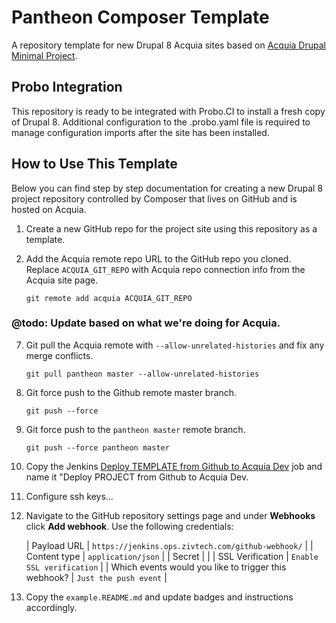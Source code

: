 Pantheon Composer Template
====

A repository template for new Drupal 8 Acquia sites based on
[Acquia Drupal Minimal Project](https://github.com/acquia/drupal-minimal-project).

## Probo Integration

This repository is ready to be integrated with Probo.CI to install a fresh copy
of Drupal 8. Additional configuration to the .probo.yaml file is required to
manage configuration imports after the site has been installed.

## How to Use This Template

Below you can find step by step documentation for creating a new Drupal 8
project repository controlled by Composer that lives on GitHub and is hosted on
Acquia.

1. Create a new GitHub repo for the project site using this repository as a template.
2. Add the Acquia remote repo URL to the GitHub repo you cloned.
   Replace `ACQUIA_GIT_REPO` with Acquia repo connection info from the Acquia
   site page.

       git remote add acquia ACQUIA_GIT_REPO

### @todo: Update based on what we're doing for Acquia.
7. Git pull the Acquia remote with `--allow-unrelated-histories` and fix any merge conflicts.

       git pull pantheon master --allow-unrelated-histories

8. Git force push to the Github remote master branch.

       git push --force

9. Git force push to the `pantheon master` remote branch.

       git push --force pantheon master

10. Copy the Jenkins [Deploy TEMPLATE from Github to Acquia Dev](https://jenkins.ops.zivtech.com/job/Deploy%20TEMPLATE%20from%20Github%20to%20Acquia%20Dev/)
    job and name it "Deploy PROJECT from Github to Acquia Dev.
12. Configure ssh keys...
13. Navigate to the GitHub repository settings page and under **Webhooks**
    click **Add webhook**. Use the following credentials:

    | Payload URL                                          | `https://jenkins.ops.zivtech.com/github-webhook/` |
    | Content type                                         | `application/json`                                |
    | Secret                                               |                                                   |
    | SSL Verification                                     | `Enable SSL verification`                         |
    | Which events would you like to trigger this webhook? | `Just the push event`                             |

11. Copy the `example.README.md` and update badges and instructions accordingly.
